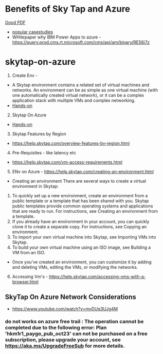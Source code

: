 # Benefits of Sky Tap and Azure 
[Good PDF](https://www.skytap.com/wp-content/uploads/2023/11/Skytap-on-Azure-Datasheet-November-2023.pdf)
 - [popular casestudies](https://www.skytap.com/case-studies/)
 - WHitepaper why IBM Power Apps to azure - https://query.prod.cms.rt.microsoft.com/cms/api/am/binary/RE56i7z
# skytap-on-azure
1. Create Env -
- A Skytap environment contains a related set of virtual machines and networks. An environment can be as simple as one virtual machine (with one automatically created virtual network), or it can be a complex application stack with multiple VMs and complex networking.
- [Hands-on](https://help.skytap.com/getting-started.html)
2. Skytap On Azure
  - [Hands-on](https://help.skytap.com/creating-a-skytap-on-azure-account.html)
3. Skytap Features by Region
- https://help.skytap.com/overview-features-by-region.html
4. Pre-Requisites - like latency etc 
- https://help.skytap.com/vm-access-requirements.html
5. ENv on Azure - https://help.skytap.com/creating-an-environment.html
- Creating an environment
There are several ways to create a virtual environment in Skytap:

1. To quickly set up a new environment, create an environment from a public template or a template that has been shared with you. Skytap public templates provide common operating systems and applications that are ready to run. For instructions, see Creating an environment from a template.
2. If you already have an environment in your account, you can quickly clone it to create a separate copy. For instructions, see Copying an environment.
3. To import your own virtual machine into Skytap, see Importing VMs into Skytap.
4. To build your own virtual machine using an ISO image, see Building a VM from an ISO.
- Once you’ve created an environment, you can customize it by adding and deleting VMs, editing the VMs, or modifying the networks.
6. Accessing Vm's - https://help.skytap.com/accessing-vms-with-a-browser.html

## SkyTap On Azure Network Considerations 
- https://www.youtube.com/watch?v=myDUq3UJg4M

### do not works on azure free trail : The operation cannot be completed due to the following error: Plan 'hkm1r1_paygo_pub_oct23' can not be purchased on a free subscription, please upgrade your account, see https://aka.ms/UpgradeFreeSub for more details.
